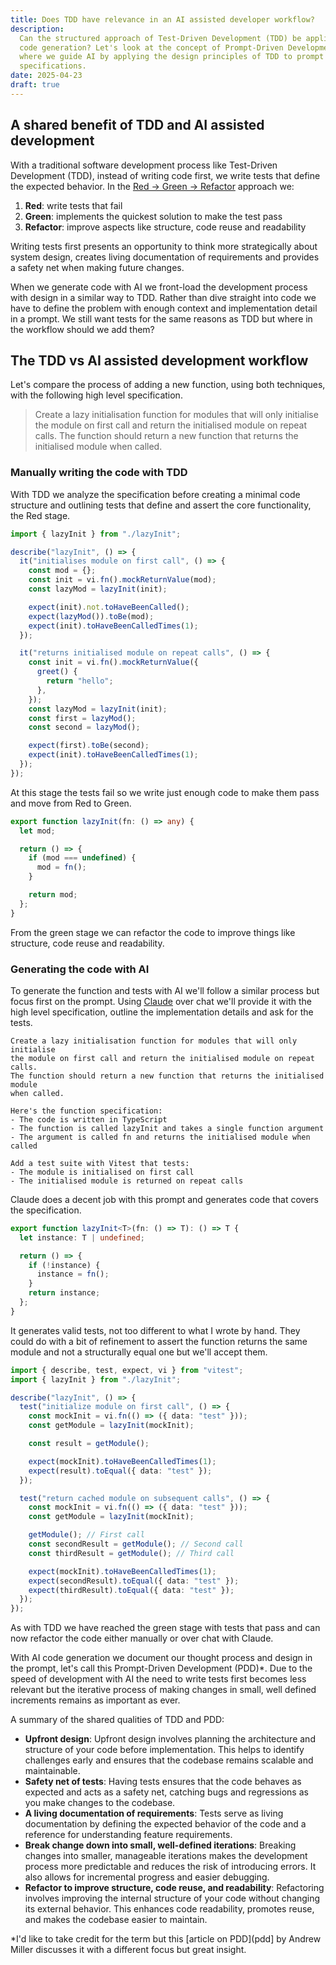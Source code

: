 ```yaml
---
title: Does TDD have relevance in an AI assisted developer workflow?
description:
  Can the structured approach of Test-Driven Development (TDD) be applied to AI
  code generation? Let's look at the concept of Prompt-Driven Development (PDD),
  where we guide AI by applying the design principles of TDD to prompt
  specifications.
date: 2025-04-23
draft: true
---
```


## A shared benefit of TDD and AI assisted development

With a traditional software development process like Test-Driven Development
(TDD), instead of writing code first, we write tests that define the expected
behavior. In the [Red → Green → Refactor][red-green-refactor] approach we:

1. **Red**: write tests that fail
2. **Green**: implements the quickest solution to make the test pass
3. **Refactor**: improve aspects like structure, code reuse and readability

Writing tests first presents an opportunity to think more strategically about
system design, creates living documentation of requirements and provides a
safety net when making future changes.

When we generate code with AI we front-load the development process with design
in a similar way to TDD. Rather than dive straight into code we have to define
the problem with enough context and implementation detail in a prompt. We still
want tests for the same reasons as TDD but where in the workflow should we add
them?

## The TDD vs AI assisted development workflow

Let's compare the process of adding a new function, using both techniques, with
the following high level specification.

> Create a lazy initialisation function for modules that will only initialise
> the module on first call and return the initialised module on repeat calls.
> The function should return a new function that returns the initialised module
> when called.

### Manually writing the code with TDD

With TDD we analyze the specification before creating a minimal code structure
and outlining tests that define and assert the core functionality, the Red
stage.

```ts
import { lazyInit } from "./lazyInit";

describe("lazyInit", () => {
  it("initialises module on first call", () => {
    const mod = {};
    const init = vi.fn().mockReturnValue(mod);
    const lazyMod = lazyInit(init);

    expect(init).not.toHaveBeenCalled();
    expect(lazyMod()).toBe(mod);
    expect(init).toHaveBeenCalledTimes(1);
  });

  it("returns initialised module on repeat calls", () => {
    const init = vi.fn().mockReturnValue({
      greet() {
        return "hello";
      },
    });
    const lazyMod = lazyInit(init);
    const first = lazyMod();
    const second = lazyMod();

    expect(first).toBe(second);
    expect(init).toHaveBeenCalledTimes(1);
  });
});
```

At this stage the tests fail so we write just enough code to make them pass and
move from Red to Green.

```ts
export function lazyInit(fn: () => any) {
  let mod;

  return () => {
    if (mod === undefined) {
      mod = fn();
    }

    return mod;
  };
}
```

From the green stage we can refactor the code to improve things like structure,
code reuse and readability.

### Generating the code with AI

To generate the function and tests with AI we'll follow a similar process but
focus first on the prompt. Using [Claude][claude] over chat we'll provide it
with the high level specification, outline the implementation details and ask
for the tests.

```text
Create a lazy initialisation function for modules that will only initialise
the module on first call and return the initialised module on repeat calls.
The function should return a new function that returns the initialised module
when called.

Here's the function specification:
- The code is written in TypeScript
- The function is called lazyInit and takes a single function argument
- The argument is called fn and returns the initialised module when called

Add a test suite with Vitest that tests:
- The module is initialised on first call
- The initialised module is returned on repeat calls
```

Claude does a decent job with this prompt and generates code that covers the
specification.

```typescript
export function lazyInit<T>(fn: () => T): () => T {
  let instance: T | undefined;

  return () => {
    if (!instance) {
      instance = fn();
    }
    return instance;
  };
}
```

It generates valid tests, not too different to what I wrote by hand. They could
do with a bit of refinement to assert the function returns the same module and
not a structurally equal one but we'll accept them.

```typescript
import { describe, test, expect, vi } from "vitest";
import { lazyInit } from "./lazyInit";

describe("lazyInit", () => {
  test("initialize module on first call", () => {
    const mockInit = vi.fn(() => ({ data: "test" }));
    const getModule = lazyInit(mockInit);

    const result = getModule();

    expect(mockInit).toHaveBeenCalledTimes(1);
    expect(result).toEqual({ data: "test" });
  });

  test("return cached module on subsequent calls", () => {
    const mockInit = vi.fn(() => ({ data: "test" }));
    const getModule = lazyInit(mockInit);

    getModule(); // First call
    const secondResult = getModule(); // Second call
    const thirdResult = getModule(); // Third call

    expect(mockInit).toHaveBeenCalledTimes(1);
    expect(secondResult).toEqual({ data: "test" });
    expect(thirdResult).toEqual({ data: "test" });
  });
});
```

As with TDD we have reached the green stage with tests that pass and can now
refactor the code either manually or over chat with Claude.

With AI code generation we document our thought process and design in the
prompt, let's call this Prompt-Driven Development (PDD)\*. Due to the speed of
development with AI the need to write tests first becomes less relevant but the
iterative process of making changes in small, well defined increments remains as
important as ever.

A summary of the shared qualities of TDD and PDD:

- **Upfront design**: Upfront design involves planning the architecture and
  structure of your code before implementation. This helps to identify
  challenges early and ensures that the codebase remains scalable and
  maintainable.
- **Safety net of tests**: Having tests ensures that the code behaves as
  expected and acts as a safety net, catching bugs and regressions as you make
  changes to the codebase.
- **A living documentation of requirements**: Tests serve as living
  documentation by defining the expected behavior of the code and a reference
  for understanding feature requirements.
- **Break change down into small, well-defined iterations**: Breaking changes
  into smaller, manageable iterations makes the development process more
  predictable and reduces the risk of introducing errors. It also allows for
  incremental progress and easier debugging.
- **Refactor to improve structure, code reuse, and readability**: Refactoring
  involves improving the internal structure of your code without changing its
  external behavior. This enhances code readability, promotes reuse, and makes
  the codebase easier to maintain.

\*I'd like to take credit for the term but this [article on PDD](pdd] by Andrew
Miller discusses it with a different focus but great insight.

[red-green-refactor]: https://www.jamesshore.com/v2/blog/2005/red-green-refactor
[claude]: https://www.anthropic.com/claude
[pdd]: https://andrewships.substack.com/p/prompt-driven-development
